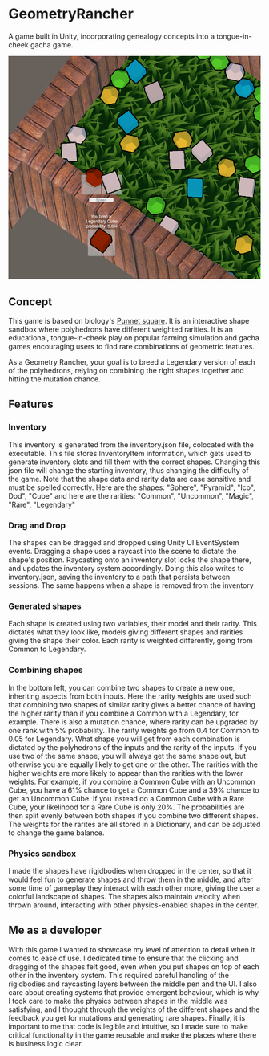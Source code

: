 # GeometryRancher
A game built in Unity, incorporating genealogy concepts into a tongue-in-cheek gacha game.

![Proof the Legendary Exists](https://github.com/dacerron/GeometryRancher/blob/main/GeoRanch.png)

## Concept

This game is based on biology's [Punnet square](https://en.wikipedia.org/wiki/Punnett_square). It is an interactive shape sandbox where polyhedrons have different weighted rarities. It is an educational, tongue-in-cheek play on popular farming simulation and gacha games encouraging users to find rare combinations of geometric features.

As a Geometry Rancher, your goal is to breed a Legendary version of each of the polyhedrons, relying on combining the right shapes together and hitting the mutation chance. 

## Features

### Inventory
This inventory is generated from the inventory.json file, colocated with the executable. This file stores InventoryItem information, which gets used to generate inventory slots and fill them with the correct shapes. Changing this json file will change the starting inventory, thus changing the difficulty of the game. Note that the shape data and rarity data are case sensitive and must be spelled correctly. Here are the shapes: "Sphere", "Pyramid", "Ico", Dod", "Cube" and here are the rarities: "Common", "Uncommon", "Magic", "Rare", "Legendary"

### Drag and Drop
The shapes can be dragged and dropped using Unity UI EventSystem events. Dragging a shape uses a raycast into the scene to dictate the shape's position. Raycasting onto an inventory slot locks the shape there, and updates the inventory system accordingly. Doing this also writes to inventory.json, saving the inventory to a path that persists between sessions. The same happens when a shape is removed from the inventory

### Generated shapes
Each shape is created using two variables, their model and their rarity. This dictates what they look like, models giving different shapes and rarities giving the shape their color. Each rarity is weighted differently, going from Common to Legendary.

### Combining shapes
In the bottom left, you can combine two shapes to create a new one, inheriting aspects from both inputs. Here the rarity weights are used such that combining two shapes of similar rarity gives a better chance of having the higher rarity than if you combine a Common with a Legendary, for example.
There is also a mutation chance, where rarity can be upgraded by one rank with 5% probability. The rarity weights go from 0.4 for Common to 0.05 for Legendary. What shape you will get from each combination is dictated by the polyhedrons of the inputs and the rarity of the inputs. 
If you use two of the same shape, you will always get the same shape out, but otherwise you are equally likely to get one or the other. The rarities with the higher weights are more likely to appear than the rarities with the lower weights. For example, if you combine a Common Cube with an Uncommon Cube, you have a 61% chance to get a Common Cube and a 39% chance to get an Uncommon Cube. If you instead do a Common Cube with a Rare Cube, your likelihood for a Rare Cube is only 20%. The probabilities are then split evenly between both shapes if you combine two different shapes. The weights for the rarites are all stored in a Dictionary, and can be adjusted to change the game balance.

### Physics sandbox
I made the shapes have rigidbodies when dropped in the center, so that it would feel fun to generate shapes and throw them in the middle, and after some time of gameplay they interact with each other more, giving the user a colorful landscape of shapes. The shapes also maintain velocity when thrown around, interacting with other physics-enabled shapes in the center.


## Me as a developer
With this game I wanted to showcase my level of attention to detail when it comes to ease of use. I dedicated time to ensure that the clicking and dragging of the shapes felt good, even when you put shapes on top of each other in the inventory system. This required careful handling of the rigidbodies and raycasting layers between the middle pen and the UI. I also care about creating systems that provide emergent behaviour, which is why I took care to make the physics between shapes in the middle was satisfying, and I thought through the weights of the different shapes and the feedback you get for mutations and generating rare shapes. Finally, it is important to me that code is legible and intuitive, so I made sure to make critical functionality in the game reusable and make the places where there is business logic clear.
